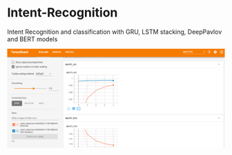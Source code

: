 # Intent-Recognition
Intent Recognition and classification with GRU, LSTM stacking, DeepPavlov and BERT models

![Tensorboard viz of the loss and accuracy relationships of train and validation sets](pic/ten.png)
